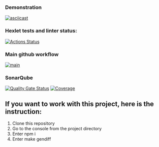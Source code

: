 ### Demonstration
[![asciicast](https://asciinema.org/a/Pe6QypnLEmFWssNAjCOJN1iii.svg)](https://asciinema.org/a/Pe6QypnLEmFWssNAjCOJN1iii)
### Hexlet tests and linter status:
[![Actions Status](https://github.com/ArturMavlidov/backend-project-46/actions/workflows/hexlet-check.yml/badge.svg)](https://github.com/ArturMavlidov/backend-project-46/actions)
### Main github workflow
[![main](https://github.com/ArturMavlidov/backend-project-46/actions/workflows/main.yml/badge.svg)](https://github.com/ArturMavlidov/backend-project-46/actions/workflows/main.yml)
### SonarQube
[![Quality Gate Status](https://sonarcloud.io/api/project_badges/measure?project=ArturMavlidov_backend-project-46&metric=alert_status)](https://sonarcloud.io/summary/new_code?id=ArturMavlidov_backend-project-46)
[![Coverage](https://sonarcloud.io/api/project_badges/measure?project=ArturMavlidov_backend-project-46&metric=coverage)](https://sonarcloud.io/summary/new_code?id=ArturMavlidov_backend-project-46)

## If you want to work with this project, here is the instruction:

1. Clone this repository
2. Go to the console from the project directory
3. Enter npm i
4. Enter make gendiff
